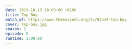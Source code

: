 ```yaml
---
date: 2019-10-13 20:00:00 +0100
title: Top Boy
watch_of: https://www.themoviedb.org/tv/93544-top-boy
cover: top-boy.jpg
season: 1
episode: 9
runtime: 1:00:00
---
```


